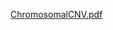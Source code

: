 [ChromosomalCNV.pdf](https://github.com/Leenovations/Visualizatioin-R/files/13930815/ChromosomalCNV.pdf)
